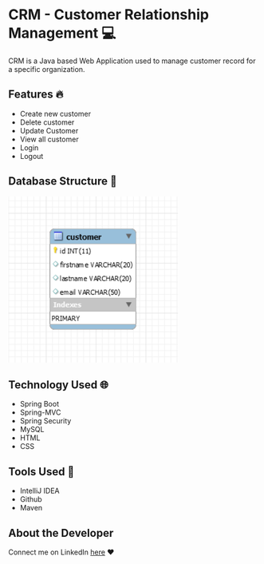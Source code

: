 # CRM - Customer Relationship Management :computer:
CRM is a Java based Web Application used to manage customer record for a specific organization.

## Features :fire:
* Create new customer
* Delete customer
* Update Customer
* View all customer
* Login
* Logout

## Database Structure :file_folder:

![database_screenshot](src/img/db.png)

## Technology Used :globe_with_meridians:
* Spring Boot
* Spring-MVC
* Spring Security
* MySQL
* HTML
* CSS

## Tools Used :wrench:
* IntelliJ IDEA
* Github
* Maven

## About the Developer
Connect me on LinkedIn [here](https://www.linkedin.com/mwlite/in/abhishek-vaish) :heart:
